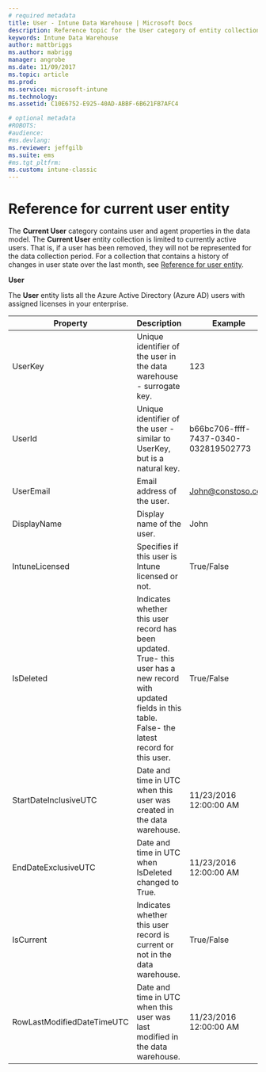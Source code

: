 ```yaml
---
# required metadata
title: User - Intune Data Warehouse | Microsoft Docs 
description: Reference topic for the User category of entity collections in the Intune Data Warehouse API.
keywords: Intune Data Warehouse
author: mattbriggs
ms.author: mabrigg
manager: angrobe
ms.date: 11/09/2017
ms.topic: article
ms.prod:
ms.service: microsoft-intune
ms.technology:
ms.assetid: C10E6752-E925-40AD-ABBF-6B621FB7AFC4

# optional metadata
#ROBOTS:
#audience:
#ms.devlang:
ms.reviewer: jeffgilb
ms.suite: ems
#ms.tgt_pltfrm:
ms.custom: intune-classic
---
```


# Reference for current user entity

The **Current User** category contains user and agent properties in the data model. The **Current User** entity collection is limited to currently active users. That is, if a user has been removed, they will not be represented for the data collection period. For a collection that contains a history of changes in user state over the last month, see [Reference for user entity](reports-ref-user.md).

**User**

The **User** entity lists all the Azure Active Directory (Azure AD) users with assigned licenses in your enterprise.

| Property  | Description | Example |
|---------|------------|--------|
| UserKey |Unique identifier of the user in the data warehouse - surrogate key. |123 |
| UserId |Unique identifier of the user  - similar to UserKey, but is a natural key. |b66bc706-ffff-7437-0340-032819502773 |
| UserEmail |Email address of the user. |John@constoso.com |
| DisplayName |Display name of the user. |John |
| IntuneLicensed |Specifies if this user is Intune licensed or not. |True/False |
| IsDeleted |Indicates whether this user record has been updated.  True- this user has a new record with updated fields in this table. False- the latest record for this user. |True/False |
| StartDateInclusiveUTC |Date and time in UTC when this user was created in the data warehouse. |11/23/2016 12:00:00 AM |
| EndDateExclusiveUTC |Date and time in UTC when IsDeleted changed to True. |11/23/2016 12:00:00 AM |
| IsCurrent |Indicates whether this user record is current or not in the data warehouse. |True/False |
| RowLastModifiedDateTimeUTC |Date and time in UTC when this user was last modified in the data warehouse. |11/23/2016 12:00:00 AM |

